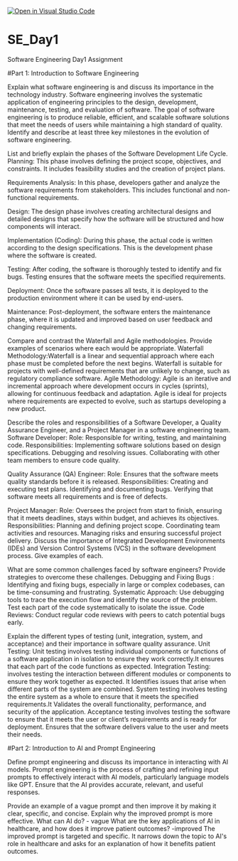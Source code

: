 [![Open in Visual Studio Code](https://classroom.github.com/assets/open-in-vscode-2e0aaae1b6195c2367325f4f02e2d04e9abb55f0b24a779b69b11b9e10269abc.svg)](https://classroom.github.com/online_ide?assignment_repo_id=15576511&assignment_repo_type=AssignmentRepo)
# SE_Day1
Software Engineering Day1 Assignment

#Part 1: Introduction to Software Engineering

Explain what software engineering is and discuss its importance in the technology industry.
Software engineering involves the systematic application of engineering principles to the design, development, maintenance, testing, and evaluation of software. 
The goal of software engineering is to produce reliable, efficient, and scalable software solutions that meet the needs of users while maintaining a high standard of quality.
Identify and describe at least three key milestones in the evolution of software engineering.


List and briefly explain the phases of the Software Development Life Cycle.
Planning: This phase involves defining the project scope, objectives, and constraints. It includes feasibility studies and the creation of project plans.

Requirements Analysis: In this phase, developers gather and analyze the software requirements from stakeholders. This includes functional and non-functional requirements.

Design: The design phase involves creating architectural designs and detailed designs that specify how the software will be structured and how components will interact.

Implementation (Coding): During this phase, the actual code is written according to the design specifications. This is the development phase where the software is created.

Testing: After coding, the software is thoroughly tested to identify and fix bugs. Testing ensures that the software meets the specified requirements.

Deployment: Once the software passes all tests, it is deployed to the production environment where it can be used by end-users.

Maintenance: Post-deployment, the software enters the maintenance phase, where it is updated and improved based on user feedback and changing requirements.

Compare and contrast the Waterfall and Agile methodologies. Provide examples of scenarios where each would be appropriate.
Waterfall Methodology:Waterfall is a linear and sequential approach where each phase must be completed before the next begins.
 Waterfall is suitable for projects with well-defined requirements that are unlikely to change, such as regulatory compliance software.
 Agile Methodology: Agile is an iterative and incremental approach where development occurs in cycles (sprints), allowing for continuous feedback and adaptation.
 Agile is ideal for projects where requirements are expected to evolve, such as startups developing a new product.

Describe the roles and responsibilities of a Software Developer, a Quality Assurance Engineer, and a Project Manager in a software engineering team.
Software Developer:
Role: Responsible for writing, testing, and maintaining code.
Responsibilities:
Implementing software solutions based on design specifications.
Debugging and resolving issues.
Collaborating with other team members to ensure code quality.

Quality Assurance (QA) Engineer:
Role: Ensures that the software meets quality standards before it is released.
Responsibilities:
Creating and executing test plans.
Identifying and documenting bugs.
Verifying that software meets all requirements and is free of defects.

Project Manager:
Role: Oversees the project from start to finish, ensuring that it meets deadlines, stays within budget, and achieves its objectives.
Responsibilities:
Planning and defining project scope.
Coordinating team activities and resources.
Managing risks and ensuring successful project delivery.
Discuss the importance of Integrated Development Environments (IDEs) and Version Control Systems (VCS) in the software development process. Give examples of each.


What are some common challenges faced by software engineers? Provide strategies to overcome these challenges.
Debugging and Fixing Bugs : Identifying and fixing bugs, especially in large or complex codebases, can be time-consuming and frustrating.
Systematic Approach: Use debugging tools to trace the execution flow and identify the source of the problem. Test each part of the code systematically to isolate the issue.
Code Reviews: Conduct regular code reviews with peers to catch potential bugs early.

Explain the different types of testing (unit, integration, system, and acceptance) and their importance in software quality assurance.
 Unit Testing: Unit testing involves testing individual components or functions of a software application in isolation to ensure they work correctly.It ensures that each part of the code functions as expected.
 Integration Testing: involves testing the interaction between different modules or components to ensure they work together as expected. It Identifies issues that arise when different parts of the system are combined.
 System testing involves testing the entire system as a whole to ensure that it meets the specified requirements.It Validates the overall functionality, performance, and security of the application.
 Acceptance testing involves testing the software to ensure that it meets the user or client’s requirements and is ready for deployment. Ensures that the software delivers value to the user and meets their needs.

#Part 2: Introduction to AI and Prompt Engineering


Define prompt engineering and discuss its importance in interacting with AI models.
Prompt engineering is the process of crafting and refining input prompts to effectively interact with AI models, particularly language models like GPT. Ensure that the AI provides accurate, relevant, and useful responses.

Provide an example of a vague prompt and then improve it by making it clear, specific, and concise. Explain why the improved prompt is more effective.
What can AI do? - vague
What are the key applications of AI in healthcare, and how does it improve patient outcomes? -improved
The improved prompt is targeted and specific. It narrows down the topic to AI's role in healthcare and asks for an explanation of how it benefits patient outcomes. 
